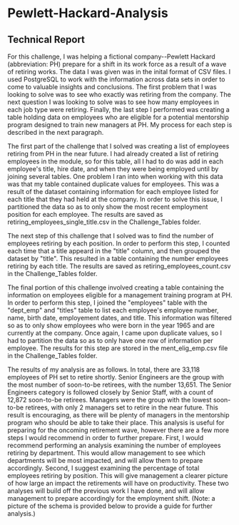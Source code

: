 # Pewlett-Hackard-Analysis
## Technical Report
For this challenge, I was helping a fictional company--Pewlett Hackard (abbreviation: PH) prepare for a shift in its work force as a result of a wave of retiring works. The data I was given was in the inital format of CSV files. I used PostgreSQL to work with the information across data sets in order to come to valuable insights and conclusions. The first problem that I was looking to solve was to see who exactly was retiring from the company. The next question I was looking to solve was to see how many employees in each job type were retiring. Finally, the last step I performed was creating a table holding data on employees who are eligible for a potential mentorship program designed to train new managers at PH. My process for each step is described in the next paragraph.

The first part of the challenge that I solved was creating a list of employees retiring from PH in the near future. I had already created a list of retiring employees in the module, so for this table, all I had to do was add in each employee's title, hire date, and when they were being employed until by joining several tables. One problem I ran into when working with this data was that my table contained duplicate values for employees. This was a result of the dataset containing information for each employee listed for each title that they had held at the company. In order to solve this issue, I partitioned the data so as to only show the most recent employment position for each employee. The results are saved as retiring_employees_single_title.csv in the Challenge_Tables folder. 

The next step of this challenge that I solved was to find the number of employees retiring by each position. In order to perform this step, I counted each time that a title appeard in the "title" column, and then grouped the dataset by "title". This resulted in a table containing the number employees retiring by each title. The results are saved as 
retiring_employees_count.csv in the Challenge_Tables folder.

The final portion of this challenge involved creating a table containing the information on employees eligible for a management training program at PH. In order to perform this step, I joined the "employees" table with the "dept_emp" and "titles" table to list each employee's employee number, name, birth date, employement dates, and title. This information was filtered so as to only show employees who were born in the year 1965 and are currently at the company. Once again, I came upon duplicate values, so I had to partition the data so as to only have one row of information per employee. The results for this step are stored in the ment_elig_emp.csv file in the Challenge_Tables folder. 

The results of my analysis are as follows. In total, there are 33,118 employees of PH set to retire shortly. Senior Engineers are the group with the most number of soon-to-be retirees, with the number 13,651. The Senior Engineers category is followed closely by Senior Staff, with a count of 12,872 soon-to-be retirees. Managers were the group with the lowest soon-to-be retirees, with only 2 managers set to retire in the near future. This result is encouraging, as there will be plenty of managers in the mentorship program who should be able to take their place. This analysis is useful for preparing for the oncoming retirement wave, however there are a few more steps I would recommend in order to further prepare. First, I would recommend performing an analysis examining the number of employees retiring by department. This would allow management to see which departments will be most impacted, and will allow them to prepare accordingly. Second, I suggest examining the percentage of total employees retiring by position. This will give management a clearer picture of how large an impact the retirements will have on productivity. These two analyses will build off the previous work I have done, and will allow management to prepare accordingly for the employment shift. (Note: a picture of the schema is provided below to provide a guide for further analysis.)
